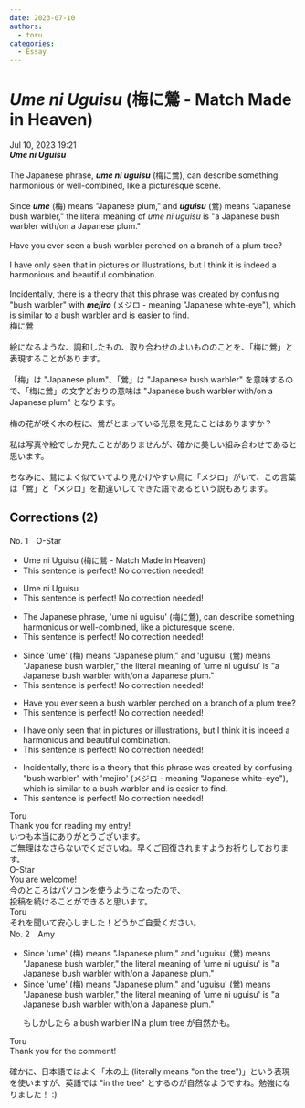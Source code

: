 ```yaml
---
date: 2023-07-10
authors:
  - toru
categories:
  - Essay
---
```


<h1 id="subject_show"><strong><em>Ume ni Uguisu</strong></em> (梅に鶯 - Match Made in Heaven)</h1>
<div class="date">Jul 10, 2023 19:21</div>
<div id="post"><div id="body_show_ori">
<strong><em>Ume ni Uguisu</strong></em><br/><br/>The Japanese phrase, <strong><em>ume ni uguisu</em></strong> (梅に鶯), can describe something harmonious or well-combined, like a picturesque scene.<br/><br/>Since <strong><em>ume</em></strong> (梅) means "Japanese plum," and <strong><em>uguisu</em></strong> (鶯) means "Japanese bush warbler," the literal meaning of <em>ume ni uguisu</em> is "a Japanese bush warbler with/on a Japanese plum."<br/><br/>Have you ever seen a bush warbler perched on a branch of a plum tree?<br/><br/>I have only seen that in pictures or illustrations, but I think it is indeed a harmonious and beautiful combination.<br/><br/>Incidentally, there is a theory that this phrase was created by confusing "bush warbler" with <strong><em>mejiro</em></strong> (メジロ - meaning "Japanese white-eye"), which is similar to a bush warbler and is easier to find.
</div></div>

<!-- more -->

<div id="post_ja"><div id="body_show_mo">
梅に鶯<br/><br/>絵になるような、調和したもの、取り合わせのよいもののことを、「梅に鶯」と表現することがあります。<br/><br/>「梅」は "Japanese plum"、「鶯」は "Japanese bush warbler" を意味するので、「梅に鶯」の文字どおりの意味は "Japanese bush warbler with/on a Japanese plum" となります。<br/><br/>梅の花が咲く木の枝に、鶯がとまっている光景を見たことはありますか？<br/><br/>私は写真や絵でしか見たことがありませんが、確かに美しい組み合わせであると思います。<br/><br/>ちなみに、鶯によく似ていてより見かけやすい鳥に「メジロ」がいて、この言葉は「鶯」と「メジロ」を勘違いしてできた語であるという説もあります。
</div></div>

## Corrections (2)
<div id="block"><div class="first_name"> No. 1　<span class="just_name">O-Star</span></div><div id="block2">
<ul class="correction_field">
<li class="incorrect">Ume ni Uguisu (梅に鶯 - Match Made in Heaven)</li>
<li class="corrected perfect">This sentence is perfect! No correction needed!</li>
</ul>
<ul class="correction_field">
<li class="incorrect">Ume ni Uguisu</li>
<li class="corrected perfect">This sentence is perfect! No correction needed!</li>
</ul>
<ul class="correction_field">
<li class="incorrect">The Japanese phrase, 'ume ni uguisu' (梅に鶯), can describe something harmonious or well-combined, like a picturesque scene.</li>
<li class="corrected perfect">This sentence is perfect! No correction needed!</li>
</ul>
<ul class="correction_field">
<li class="incorrect">Since 'ume' (梅) means "Japanese plum," and 'uguisu' (鶯) means "Japanese bush warbler," the literal meaning of 'ume ni uguisu' is "a Japanese bush warbler with/on a Japanese plum."</li>
<li class="corrected perfect">This sentence is perfect! No correction needed!</li>
</ul>
<ul class="correction_field">
<li class="incorrect">Have you ever seen a bush warbler perched on a branch of a plum tree?</li>
<li class="corrected perfect">This sentence is perfect! No correction needed!</li>
</ul>
<ul class="correction_field">
<li class="incorrect">I have only seen that in pictures or illustrations, but I think it is indeed a harmonious and beautiful combination.</li>
<li class="corrected perfect">This sentence is perfect! No correction needed!</li>
</ul>
<ul class="correction_field">
<li class="incorrect">Incidentally, there is a theory that this phrase was created by confusing "bush warbler" with 'mejiro' (メジロ - meaning "Japanese white-eye"), which is similar to a bush warbler and is easier to find.</li>
<li class="corrected perfect">This sentence is perfect! No correction needed!</li>
</ul>
</div><div class="name"><span class="just_name">Toru</span><br>
Thank you for reading my entry!<br/>いつも本当にありがとうございます。<br/>ご無理はなさらないでくださいね。早くご回復されますようお祈りしております。 
</div>
<div class="name"><span class="just_name">O-Star</span><br>
You are welcome!<br/>今のところはパソコンを使うようになったので、<br/>投稿を続けることができると思います。
</div>
<div class="name"><span class="just_name">Toru</span><br>
それを聞いて安心しました！どうかご自愛ください。
</div>
</div>
<div id="block"><div class="first_name"> No. 2　<span class="just_name">Amy</span></div><div id="block2">
<ul class="correction_field">
<li class="incorrect">Since 'ume' (梅) means "Japanese plum," and 'uguisu' (鶯) means "Japanese bush warbler," the literal meaning of 'ume ni uguisu' is "a Japanese bush warbler with/on a Japanese plum."</li>
<li class="corrected correct">
Since 'ume' (梅) means "Japanese plum," and 'uguisu' (鶯) means "Japanese bush warbler," the literal meaning of 'ume ni uguisu' is "a Japanese bush warbler with/on a Japanese plum."
<p class="correction_comment">もしかしたら a bush warbler IN a plum tree が自然かも。</p>
</li>
</ul>
</div><div class="name"><span class="just_name">Toru</span><br>
Thank you for the comment!<br/><br/>確かに、日本語ではよく「木の上 (literally means "on the tree")」という表現を使いますが、英語では "in the tree" とするのが自然なようですね。勉強になりました！ :)
</div>
</div>
